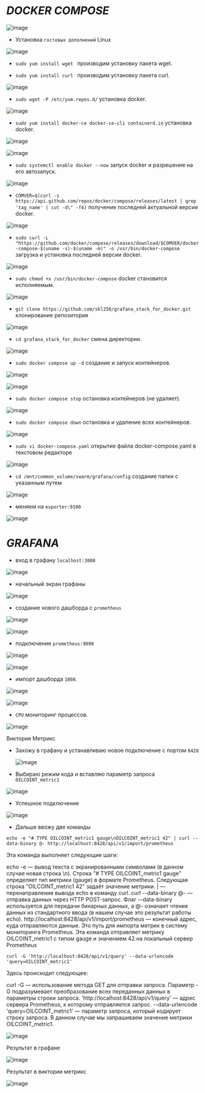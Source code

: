 # *DOCKER COMPOSE*

![image](https://github.com/user-attachments/assets/79a188a0-855b-49bf-b98c-d1fe53a97937)

- Установка `гостевых дополнений` Linux

![image](https://github.com/user-attachments/assets/aec98eea-ba1b-4a29-b988-cb77ec7828d3)

- `sudo yum install wget ` производим установку пакета wget.
  
- `sudo yum install curl ` производим установку пакета curl.

![image](https://github.com/user-attachments/assets/f7651679-b7f0-4e2b-bd68-906f896a14ca)

- `sudo wget -P /etc/yum.repos.d/` установка docker.

![image](https://github.com/user-attachments/assets/ac92c472-5f0d-41d8-966c-6330051da7b3)

- `sudo yum install docker-ce docker-ce-cli containerd.io` установка docker.

![image](https://github.com/user-attachments/assets/5c5f0ee0-d259-4f30-ba19-047cc209a6db)

![image](https://github.com/user-attachments/assets/9678f515-698f-4451-98e3-b8a586e76da9)

- `sudo systemctl enable docker --now` запуск docker и разрешение на его автозапуск.

![image](https://github.com/user-attachments/assets/751da184-f766-4472-91c0-800803fea6cb)

- `COMVER=$(curl -s https://api.github.com/repos/docker/compose/releases/latest | grep 'tag_name' | cut -d\" -f4)` получение последней актуальной версии docker.

![image](https://github.com/user-attachments/assets/5b6faee9-d8be-4e24-9c10-be7a09d47566)

- `sudo curl -L "https://github.com/docker/compose/releases/download/$COMVER/docker-compose-$(uname -s)-$(uname -m)" -o /usr/bin/docker-compose` загрузка и установка последней версии docker.

![image](https://github.com/user-attachments/assets/24f7723a-ad82-4324-99ba-0d45354dc408)

- `sudo chmod +x /usr/bin/docker-compose` docker становится исполняемым.

![image](https://github.com/user-attachments/assets/ad126c81-d088-433e-898d-f06ac2ee6450)

- `git clone https://github.com/skl256/grafana_stack_for_docker.git` клонирование репозитория

![image](https://github.com/user-attachments/assets/90a10806-e9fd-4e5a-b336-f0f994129f85)

- `cd grafana_stack_for_docker` смена директории.

![image](https://github.com/user-attachments/assets/ca35f718-187b-446d-a866-9a8c656e1324)

- `sudo docker compose up -d` создание и запуск контейнеров.

![image](https://github.com/user-attachments/assets/4efb8b54-c984-4df6-886e-790545145541)

![image](https://github.com/user-attachments/assets/cbffa0e8-9a03-4d88-bad6-add9728c8e44)

- `sudo docker compose stop` остановка контейнеров (не удаляет).

![image](https://github.com/user-attachments/assets/bcb8fcf5-c13c-4dc5-bef0-13a0a725d33e)

- `sudo docker compose down` остановка и удаление всех контейнеров.

![image](https://github.com/user-attachments/assets/01e65ef3-ae19-40a0-b7f7-78dd130e6156)

- `sudo vi docker-compose.yaml` открытие файла docker-compose.yaml в текстовом редакторе

![image](https://github.com/user-attachments/assets/817c7770-47e3-45a7-8816-4e353f64166f)

- `cd /mnt/common_volume/swarm/grafana/config` создание папки с указанным путем

![image](https://github.com/user-attachments/assets/727689de-2164-4482-9d14-bf4c34650498)

- меняем на `exporter:9100`

![image](https://github.com/user-attachments/assets/81e018b7-9517-4173-9be9-7a747cb3eb38)


# *GRAFANA*

- вход в графану `localhost:3000`

![image](https://github.com/user-attachments/assets/6a16a55f-d7d3-4ae3-b3a8-6cfed6fe516c)

- начальный экран графаны

![image](https://github.com/user-attachments/assets/98f20339-ede7-4875-89cb-c23600b1a0e4)

- создание нового дашборда с `prometheus`

![image](https://github.com/user-attachments/assets/9b014b92-fe75-4e25-aa3e-1352999aa714)

![image](https://github.com/user-attachments/assets/fb52dff2-7a9d-42a6-a3dc-ab357d3d7c01)

- подключение `prometheus:9090`

![image](https://github.com/user-attachments/assets/ddb1b200-f8cf-4f30-8f91-7ca607aa153a)

![image](https://github.com/user-attachments/assets/6c70426f-a42e-4295-b573-2ac1e1b43834)

- импорт дашборда `1860`.

![image](https://github.com/user-attachments/assets/3f380773-5873-4213-9c20-4dd50ec4f465)

![image](https://github.com/user-attachments/assets/3d140a50-9375-4094-80e6-ff709cb33cd1)

- `CPU` мониторинг процессов.

![image](https://github.com/user-attachments/assets/08cab9fe-8393-4a55-82fe-15491dd79019)


Виктория Метрикс

- Захожу в графану и устанавливаю новое подключение с портом `8428`

  ![image](https://github.com/user-attachments/assets/6ddf2ea3-c630-4e73-b322-e4e51bded422)

- Выбираю режим кода и вставляю параметр запроса `OILCOINT_metric1`

![image](https://github.com/user-attachments/assets/027bc7c6-2fb1-405b-a0fe-d56c947f42d4)

- Успешное подключение

![image](https://github.com/user-attachments/assets/0670bc78-e89e-4243-9441-ae6ce5334c3d)

- Дальше ввожу две команды

`echo -e "# TYPE OILCOINT_metric1 gauge\nOILCOINT_metric1 42" | curl --data-binary @- http://localhost:8428/api/v1/import/prometheus`

Эта команда выполняет следующие шаги:

echo -e — вывод текста с экранированными символами (в данном случае новая строка \n).
Строка "# TYPE OILCOINT_metric1 gauge" определяет тип метрики (gauge) в формате Prometheus.
Следующая строка "OILCOINT_metric1 42" задаёт значение метрики.
| — перенаправление вывода echo в команду curl.
curl --data-binary @- — отправка данных через HTTP POST-запрос. Флаг --data-binary используется для передачи бинарных данных, а @- означает чтение данных из стандартного ввода (в нашем случае это результат работы echo).
http://localhost:8428/api/v1/import/prometheus — конечный адрес, куда отправляются данные. Это путь для импорта метрик в систему мониторинга Prometheus.
Эта команда отправляет метрику OILCOINT_metric1 с типом gauge и значением 42 на локальный сервер Prometheus


`curl -G 'http://localhost:8428/api/v1/query' --data-urlencode 'query=OILCOINT_metric1'`

Здесь происходит следующее:

curl -G — использование метода GET для отправки запроса. Параметр -G подразумевает преобразование всех переданных данных в параметры строки запроса.
'http://localhost:8428/api/v1/query' — адрес сервера Prometheus, к которому отправляется запрос.
--data-urlencode 'query=OILCOINT_metric1' — параметр запроса, который кодирует строку запроса. В данном случае мы запрашиваем значение метрики OILCOINT_metric1.

![image](https://github.com/user-attachments/assets/8d37f322-2550-42e2-8b1b-cfdd5c5daae6)

Результат в графане

![image](https://github.com/user-attachments/assets/e369b6cb-bdb3-4cc5-ae2f-ab5efb63a874)

Результат в виктории метрикс

![image](https://github.com/user-attachments/assets/4e3a70c2-378b-4ec1-a04e-b32bf1d218a7)


